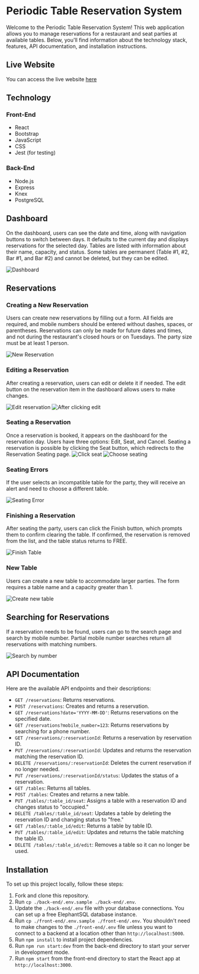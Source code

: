 # Periodic Table Reservation System

Welcome to the Periodic Table Reservation System! This web application allows you to manage reservations for a restaurant and seat parties at available tables. Below, you'll find information about the technology stack, features, API documentation, and installation instructions.

## Live Website

You can access the live website [here](https://restaurant-reservation-frontend-u0yg.onrender.com)

## Technology

### Front-End

- React
- Bootstrap
- JavaScript
- CSS
- Jest (for testing)

### Back-End

- Node.js
- Express
- Knex
- PostgreSQL

## Dashboard

On the dashboard, users can see the date and time, along with navigation buttons to switch between days. It defaults to the current day and displays reservations for the selected day. Tables are listed with information about their name, capacity, and status. Some tables are permanent (Table #1, #2, Bar #1, and Bar #2) and cannot be deleted, but they can be edited.

![Dashboard](images.readme/image.png)

## Reservations

### Creating a New Reservation

Users can create new reservations by filling out a form. All fields are required, and mobile numbers should be entered without dashes, spaces, or parentheses. Reservations can only be made for future dates and times, and not during the restaurant's closed hours or on Tuesdays. The party size must be at least 1 person.

![New Reservation](image-1.png)

### Editing a Reservation

After creating a reservation, users can edit or delete it if needed. The edit button on the reservation item in the dashboard allows users to make changes.

![Edit reservation](image-2.png)
![After clicking edit](image-3.png)
### Seating a Reservation

Once a reservation is booked, it appears on the dashboard for the reservation day. Users have three options: Edit, Seat, and Cancel. Seating a reservation is possible by clicking the Seat button, which redirects to the Reservation Seating page.
![Click seat](image-5.png)
![Choose seating](image-4.png)

### Seating Errors

If the user selects an incompatible table for the party, they will receive an alert and need to choose a different table.

![Seating Error](image-6.png)

### Finishing a Reservation

After seating the party, users can click the Finish button, which prompts them to confirm clearing the table. If confirmed, the reservation is removed from the list, and the table status returns to FREE.

![Finish Table](image-7.png)

### New Table

Users can create a new table to accommodate larger parties. The form requires a table name and a capacity greater than 1.

![Create new table](image-8.png)

## Searching for Reservations

If a reservation needs to be found, users can go to the search page and search by mobile number. Partial mobile number searches return all reservations with matching numbers.

![Search by number](image-9.png)

## API Documentation

Here are the available API endpoints and their descriptions:

- `GET /reservations`: Returns reservations.
- `POST /reservations`: Creates and returns a reservation.
- `GET /reservations?date='YYYY-MM-DD'`: Returns reservations on the specified date.
- `GET /reservations?mobile_number=123`: Returns reservations by searching for a phone number.
- `GET /reservations/:reservationId`: Returns a reservation by reservation ID.
- `PUT /reservations/:reservationId`: Updates and returns the reservation matching the reservation ID.
- `DELETE /reservations/:reservationId`: Deletes the current reservation if no longer needed.
- `PUT /reservations/:reservationId/status`: Updates the status of a reservation.
- `GET /tables`: Returns all tables.
- `POST /tables`: Creates and returns a new table.
- `PUT /tables/:table_id/seat`: Assigns a table with a reservation ID and changes status to "occupied."
- `DELETE /tables/:table_id/seat`: Updates a table by deleting the reservation ID and changing status to "free."
- `GET /tables/:table_id/edit`: Returns a table by table ID.
- `PUT /tables/:table_id/edit`: Updates and returns the table matching the table ID.
- `DELETE /tables/:table_id/edit`: Removes a table so it can no longer be used.

## Installation

To set up this project locally, follow these steps:

1. Fork and clone this repository.
2. Run `cp ./back-end/.env.sample ./back-end/.env`.
3. Update the `./back-end/.env` file with your database connections. You can set up a free ElephantSQL database instance.
4. Run `cp ./front-end/.env.sample ./front-end/.env`. You shouldn't need to make changes to the `./front-end/.env` file unless you want to connect to a backend at a location other than `http://localhost:5000`.
5. Run `npm install` to install project dependencies.
6. Run `npm run start:dev` from the back-end directory to start your server in development mode.
7. Run `npm start` from the front-end directory to start the React app at `http://localhost:3000`.
